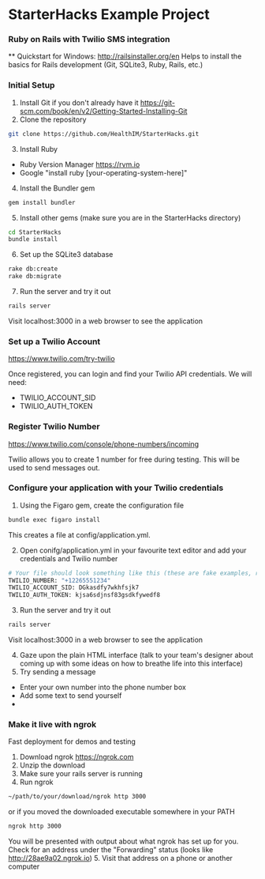 # StarterHacks Example Project
### Ruby on Rails with Twilio SMS integration

** Quickstart for Windows: http://railsinstaller.org/en
Helps to install the basics for Rails development (Git, SQLite3, Ruby, Rails, etc.)

### Initial Setup

1. Install Git if you don't already have it 
 https://git-scm.com/book/en/v2/Getting-Started-Installing-Git
2. Clone the repository
```sh
git clone https://github.com/HealthIM/StarterHacks.git
```
3. Install Ruby
- Ruby Version Manager https://rvm.io
- Google "install ruby [your-operating-system-here]"
4. Install the Bundler gem
```sh
gem install bundler
```
5. Install other gems (make sure you are in the StarterHacks directory)
```sh
cd StarterHacks
bundle install
```
6. Set up the SQLite3 database
```sh
rake db:create
rake db:migrate
```
7. Run the server and try it out
```sh
rails server
```
Visit localhost:3000 in a web browser to see the application

### Set up a Twilio Account

https://www.twilio.com/try-twilio

Once registered, you can login and find your Twilio API credentials. We will need:
- TWILIO_ACCOUNT_SID
- TWILIO_AUTH_TOKEN

### Register Twilio Number
https://www.twilio.com/console/phone-numbers/incoming

Twilio allows you to create 1 number for free during testing. This will be used to send messages out.

### Configure your application with your Twilio credentials

1. Using the Figaro gem, create the configuration file
```sh
bundle exec figaro install
```
This creates a file at config/application.yml.

2. Open conifg/application.yml in your favourite text editor and add your credentials and Twilio number
```sh
# Your file should look something like this (these are fake examples, replace with your own)
TWILIO_NUMBER: "+12265551234"
TWILIO_ACCOUNT_SID: DGkasdfy7wkhfsjk7
TWILIO_AUTH_TOKEN: kjsa6sdjnsf83gsdkfywedf8
```
3. Run the server and try it out
```sh
rails server
```
Visit localhost:3000 in a web browser to see the application

4. Gaze upon the plain HTML interface (talk to your team's designer about coming up with some ideas on how to breathe life into this interface)
5. Try sending a message
- Enter your own number into the phone number box
- Add some text to send yourself
- 

### Make it live with ngrok

Fast deployment for demos and testing

1. Download ngrok https://ngrok.com
2. Unzip the download
3. Make sure your rails server is running
4. Run ngrok
```sh
~/path/to/your/download/ngrok http 3000
```
or if you moved the downloaded executable somewhere in your PATH
```sh
ngrok http 3000
```
You will be presented with output about what ngrok has set up for you. Check for an address under the "Forwarding" status (looks like http://28ae9a02.ngrok.io)
5. Visit that address on a phone or another computer
